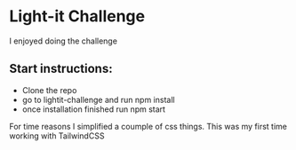 # Light-it Challenge

I enjoyed doing the challenge

## Start instructions: 
- Clone the repo
- go to lightit-challenge and run npm install
- once installation finished run npm start

For time reasons I simplified a coumple of css things. This was my first time working with TailwindCSS
